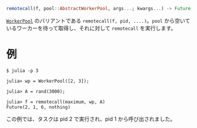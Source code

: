 ```julia
remotecall(f, pool::AbstractWorkerPool, args...; kwargs...) -> Future
```

[`WorkerPool`](@ref) のバリアントである `remotecall(f, pid, ....)`。`pool` から空いているワーカーを待って取得し、それに対して `remotecall` を実行します。

# 例

```julia-repl
$ julia -p 3

julia> wp = WorkerPool([2, 3]);

julia> A = rand(3000);

julia> f = remotecall(maximum, wp, A)
Future(2, 1, 6, nothing)
```

この例では、タスクは pid 2 で実行され、pid 1 から呼び出されました。
